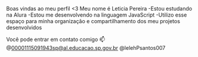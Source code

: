 Boas vindas ao meu perfil <3
Meu nome é Leticia Pereira
-Estou estudando na Alura
-Estou me desenvolvendo na linguagem JavaScript
-Utilizo esse espaço para minha organização e compartilhamento dos meu projetos desenvolvidos

Você pode entrar em contato comigo 📫
@00001115091943sp@al.educacao.sp.gov.br
@lelehPsantos007


